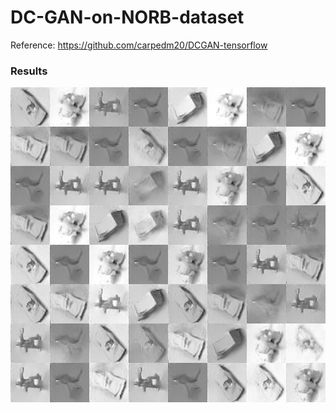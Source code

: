 # DC-GAN-on-NORB-dataset

Reference: https://github.com/carpedm20/DCGAN-tensorflow

### Results
![Alt text](train_24_0683.png?raw=true "Optional Title")
